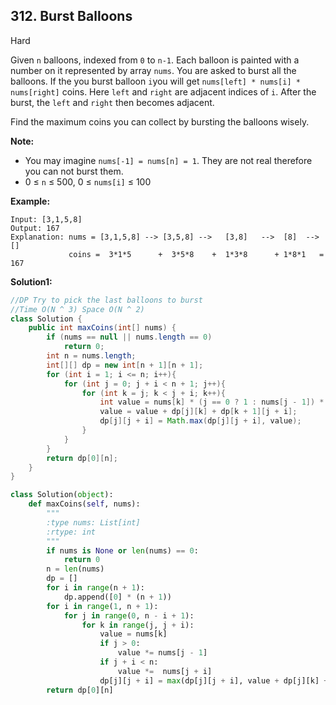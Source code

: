 ## 312. Burst Balloons

Hard

Given `n` balloons, indexed from `0` to `n-1`. Each balloon is painted with a number on it represented by array `nums`. You are asked to burst all the balloons. If the you burst balloon `i`you will get `nums[left] * nums[i] * nums[right]` coins. Here `left` and `right` are adjacent indices of `i`. After the burst, the `left` and `right` then becomes adjacent.

Find the maximum coins you can collect by bursting the balloons wisely.

**Note:**

- You may imagine `nums[-1] = nums[n] = 1`. They are not real therefore you can not burst them.
- 0 ≤ `n` ≤ 500, 0 ≤ `nums[i]` ≤ 100

**Example:**

```
Input: [3,1,5,8]
Output: 167 
Explanation: nums = [3,1,5,8] --> [3,5,8] -->   [3,8]   -->  [8]  --> []
             coins =  3*1*5      +  3*5*8    +  1*3*8      + 1*8*1   = 167
```

**Solution1:**

```java
//DP Try to pick the last balloons to burst
//Time O(N ^ 3) Space O(N ^ 2)
class Solution {
    public int maxCoins(int[] nums) {
        if (nums == null || nums.length == 0)
            return 0;
        int n = nums.length;
        int[][] dp = new int[n + 1][n + 1];
        for (int i = 1; i <= n; i++){
            for (int j = 0; j + i < n + 1; j++){
                for (int k = j; k < j + i; k++){
                    int value = nums[k] * (j == 0 ? 1 : nums[j - 1]) * (j + i == n ? 1 : nums[j + i]);
                    value = value + dp[j][k] + dp[k + 1][j + i];
                    dp[j][j + i] = Math.max(dp[j][j + i], value);
                }
            }
        }
        return dp[0][n];
    }
}
```

```python
class Solution(object):
    def maxCoins(self, nums):
        """
        :type nums: List[int]
        :rtype: int
        """
        if nums is None or len(nums) == 0:
            return 0
        n = len(nums)
        dp = []
        for i in range(n + 1):
            dp.append([0] * (n + 1))
        for i in range(1, n + 1):
            for j in range(0, n - i + 1):
                for k in range(j, j + i):
                    value = nums[k]
                    if j > 0:
                        value *= nums[j - 1]
                    if j + i < n:
                        value *=  nums[j + i]
                    dp[j][j + i] = max(dp[j][j + i], value + dp[j][k] + dp[k + 1][j + i])
        return dp[0][n]
```

